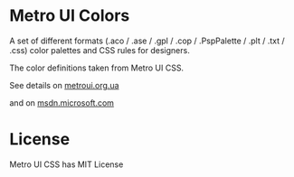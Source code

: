 # Metro UI Colors

A set of different formats (.aco / .ase / .gpl / .cop / .PspPalette /
.plt / .txt / .css) color palettes and CSS rules for designers.

The color definitions taken from Metro UI CSS.

See details on [metroui.org.ua][]

and on [msdn.microsoft.com][]

# License

Metro UI CSS has MIT License

  [metroui.org.ua]: http://metroui.org.ua
  [msdn.microsoft.com]: http://msdn.microsoft.com/library/windows/apps/ff402557%28v=vs.105%29.aspx

